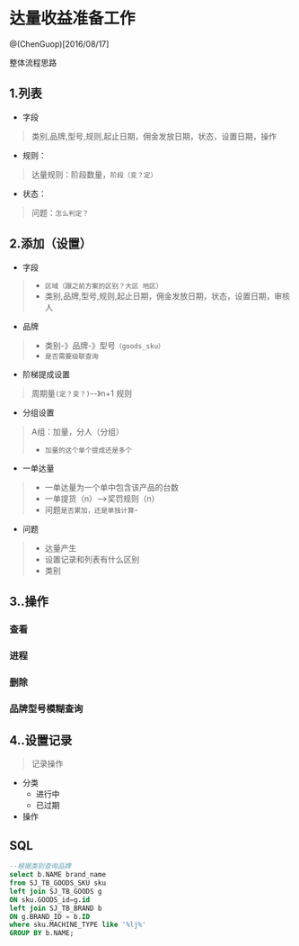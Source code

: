 # 达量收益准备工作
@(ChenGuop)[2016/08/17]

整体流程思路
## 1.列表
- 字段
> 类别,品牌,型号,规则,起止日期，佣金发放日期，状态，设置日期，操作

- 规则：
> 达量规则：阶段数量，`阶段（变？定）` 

- 状态：
> 问题：`怎么判定？`

## 2.添加（设置）

- 字段
> - `区域（跟之前方案的区别？大区 地区）`
> - 类别,品牌,型号,规则,起止日期，佣金发放日期，状态，设置日期，审核人

- 品牌
> - 类别-》品牌-》型号`（goods_sku）`
> - `是否需要级联查询`

- 阶梯提成设置
>  周期量`(定？变？)`--》n+1 规则

- 分组设置
> A组：加量，分人（分组）
> - `加量的这个单个提成还是多个`

- 一单达量
>-  一单达量为一个单中包含该产品的台数
>-  一单提货（n）-->奖罚规则（n）
>- 问题`是否累加，还是单独计算`-

- 问题
> - 达量产生
> - 设置记录和列表有什么区别
> - 类别

## 3..操作

### 查看
### 进程
### 删除
### 品牌型号模糊查询


## 4..设置记录
> 记录操作
- 分类
  - 进行中
  - 已过期
- 操作


## SQL


```sql
--根据类别查询品牌
select b.NAME brand_name
from SJ_TB_GOODS_SKU sku 
left join SJ_TB_GOODS g 
ON sku.GOODS_id=g.id 
left join SJ_TB_BRAND b
ON g.BRAND_ID = b.ID
where sku.MACHINE_TYPE like '%lj%'
GROUP BY b.NAME;
```